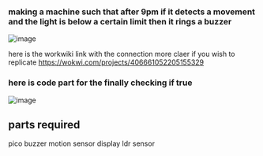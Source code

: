 ### making a machine such that after 9pm if it detects a movement and the light is below a certain limit then it rings a buzzer

![image](https://github.com/user-attachments/assets/fd63eff5-1761-4544-a275-f734d2289f15)


here is the workwiki link with the connection more claer if you wish to replicate
https://wokwi.com/projects/406661052205155329


### here is code part for the finally checking if true 
![image](https://github.com/user-attachments/assets/446081ad-5483-4116-900b-9079d1de0716)


## parts required
pico
buzzer
motion sensor
display
ldr sensor
